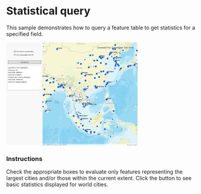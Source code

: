 # Statistical query

This sample demonstrates how to query a feature table to get statistics for a specified field.

<img src="StatisticalQuery.jpg" width="350"/>

### Instructions

Check the appropriate boxes to evaluate only features representing the largest cities and/or those within the current extent. Click the button to see basic statistics displayed for world cities.
